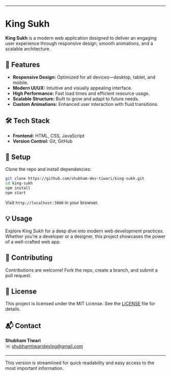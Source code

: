 

---

# King Sukh

**King Sukh** is a modern web application designed to deliver an engaging user experience through responsive design, smooth animations, and a scalable architecture.

## 🚀 Features

- **Responsive Design:** Optimized for all devices—desktop, tablet, and mobile.
- **Modern UI/UX:** Intuitive and visually appealing interface.
- **High Performance:** Fast load times and efficient resource usage.
- **Scalable Structure:** Built to grow and adapt to future needs.
- **Custom Animations:** Enhanced user interaction with fluid transitions.

## 🛠️ Tech Stack

- **Frontend:** HTML, CSS, JavaScript
- **Version Control:** Git, GitHub

## 🔧 Setup

Clone the repo and install dependencies:

```bash
git clone https://github.com/shubham-dev-tiwari/king-sukh.git
cd king-sukh
npm install
npm start
```

Visit `http://localhost:3000` in your browser.

## 💡 Usage

Explore King Sukh for a deep dive into modern web development practices. Whether you’re a developer or a designer, this project showcases the power of a well-crafted web app.

## 🤝 Contributing

Contributions are welcome! Fork the repo, create a branch, and submit a pull request.

## 📄 License

This project is licensed under the MIT License. See the [LICENSE](LICENSE) file for details.

## 📬 Contact

**Shubham Tiwari**  
✉️ shubhamtiwaridevlog@gmail.com

---

This version is streamlined for quick readability and easy access to the most important information.
